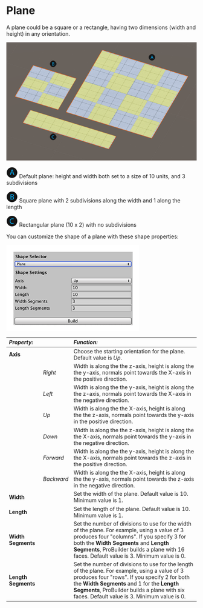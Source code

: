 # Plane
A plane could be a square or a rectangle, having two dimensions (width and height) in any orientation.

![Plane shapes](images/shape-tool_plane.png)

![A](images/LetterCircle_A.png) Default plane: height and width both set to a size of 10 units, and 3 subdivisions

![B](images/LetterCircle_B.png) Square plane with 2 subdivisions along the width and 1 along the length 

![C](images/LetterCircle_C.png) Rectangular plane (10 x 2) with no subdivisions

You can customize the shape of a plane with these shape properties:

![Plane shape properties](images/shape-tool_plane-props.png)


|**_Property:_** ||**_Function:_** |
|:---|:---|:---|
| __Axis__ || Choose the starting orientation for the plane. Default value is *Up*. |
||*Right*|Width is along the the z-axis, height is along the the y-axis, normals point towards the X-axis in the positive direction.|
||*Left*|Width is along the the y-axis, height is along the the z-axis, normals point towards the X-axis in the negative direction.|
||*Up*|Width is along the the X-axis, height is along the the z-axis, normals point towards the y-axis in the positive direction.|
||*Down*|Width is along the the z-axis, height is along the the X-axis, normals point towards the y-axis in the negative direction.|
||*Forward*|Width is along the the y-axis, height is along the the X-axis, normals point towards the z-axis in the positive direction.|
||*Backward*|Width is along the the X-axis, height is along the the y-axis, normals point towards the z-axis in the negative direction.|
| __Width__ || Set the width of the plane. Default value is 10. Minimum value is 1. |
| __Length__ || Set the length of the plane. Default value is 10. Minimum value is 1. |
| __Width Segments__ || Set the number of divisions to use for the width of the plane. For example, using a value of 3 produces four "columns". If you specify 3 for both the __Width Segments__ and __Length Segments__, ProBuilder builds a plane with 16 faces. Default value is 3. Minimum value is 0. |
| __Length Segments__ || Set the number of divisions to use for the length of the plane. For example, using a value of 3 produces four "rows". If you specify 2 for both the __Width Segments__ and 1 for the __Length Segments__, ProBuilder builds a plane with six faces. Default value is 3. Minimum value is 0. |

